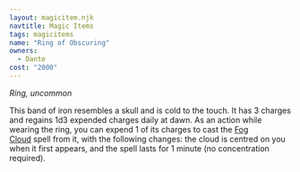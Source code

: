 ```yaml
---
layout: magicitem.njk
navtitle: Magic Items
tags: magicitems
name: "Ring of Obscuring"
owners:
  - Dante
cost: "2000"
---
```


_Ring, uncommon_

This band of iron resembles a skull and is cold to the touch. It has 3 charges and regains 1d3 expended charges daily at dawn. As an action while wearing the ring, you can expend 1 of its charges to cast the <a href="{{ '/spells/Fog Cloud' | url }}">Fog Cloud</a> spell from it, with the following changes: the cloud is centred on you when it first appears, and the spell lasts for 1 minute (no concentration required).